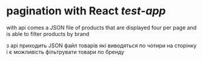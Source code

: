 # pagination with React ***test-app***

with api comes a JSON file of products that are displayed four per page and is able to filter products by brand

з api приходить JSON файл товарів які виводяться по чотири на сторінку і є можливість фільтрувати товари по бренду